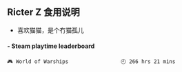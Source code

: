 ## Ricter Z 食用说明
- 喜欢猫猫，是个冇猫孤儿

<!-- steam-box start -->
#### - Steam playtime leaderboard
```text
🎮 World of Warships                 🕘 266 hrs 21 mins
```
<!-- Powered by https://github.com/YouEclipse/steam-box . -->
<!-- steam-box end -->
